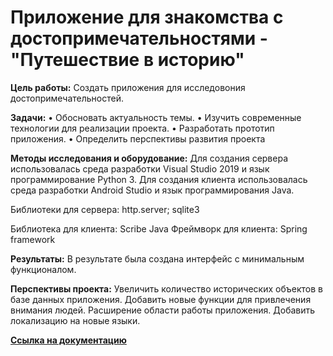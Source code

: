 # Приложение для знакомства с достопримечательностями - "Путешествие в историю"

**Цель работы:** Создать приложения для исследовония достопримечательностей.

**Задачи:** 
• Обосновать актуальность темы.
• Изучить современные технологии для реализации проекта.
• Разработать прототип приложения.
• Определить перспективы развития проекта

**Методы исследования и оборудование:** Для создания сервера использовалась среда разработки Visual Studio 2019 и язык программирование Python 3. Для создания клиента использовалась среда разработки Android Studio и язык программирования Java.

Библиотеки для сервера: http.server; sqlite3

Библиотека для клиента: Scribe Java
Фреймворк для клиента: Spring framework

**Результаты:** В результате была создана интерфейс с минимальным функционалом.

**Перспективы проекта:** Увеличить количество исторических объектов в базе данных приложения. Добавить новые функции для привлечения внимания людей. Расширение области работы приложения. Добавить локализацию на новые языки.

[**Ссылка на документацию**](/docs/)
